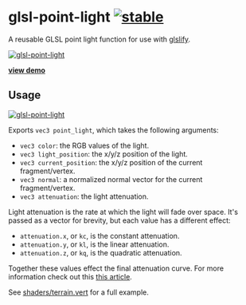 # glsl-point-light [![stable](http://hughsk.github.io/stability-badges/dist/stable.svg)](http://github.com/hughsk/stability-badges) #

A reusable GLSL point light function for use with
[glslify](http://github.com/chrisdickinson/glslify).

[![glsl-point-light](http://i.imgur.com/ZwJKPKn.png)](http://hughsk.github.com/glsl-point-light)

**[view demo](http://hughsk.github.com/glsl-point-light)**


## Usage ##

[![glsl-point-light](https://nodei.co/npm/glsl-point-light.png?mini=true)](https://nodei.co/npm/glsl-point-light)

Exports `vec3 point_light`, which takes the following arguments:

* `vec3 color`: the RGB values of the light.
* `vec3 light_position`: the x/y/z position of the light.
* `vec3 current_position`: the x/y/z position of the current fragment/vertex.
* `vec3 normal`: a normalized normal vector for the current fragment/vertex.
* `vec3 attenuation`: the light attenuation.

Light attenuation is the rate at which the light will fade over space. It's
passed as a vector for brevity, but each value has a different effect:

* `attenuation.x`, or `kc`, is the constant attenuation.
* `attenuation.y`, or `kl`, is the linear attenuation.
* `attenuation.z`, or `kq`, is the quadratic attenuation.

Together these values effect the final attenuation curve. For more information
check out this
[this article](http://imdoingitwrong.wordpress.com/2011/01/31/light-attenuation/).

See [shaders/terrain.vert](https://github.com/hughsk/ndarray-continuous/blob/master/shaders/terrain.vert) for a full example.
